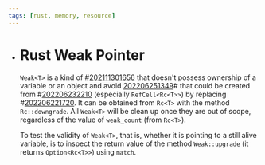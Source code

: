 ```yaml
---
tags: [rust, memory, resource]
---
```


- # Rust Weak Pointer
  
  `Weak<T>` is a kind of #[202111301656](202111301656.md) that doesn't possess ownership of a variable or an object and avoid [202206251349](202206251349.md)# that could be created from #[202206232210](202206232210.md) (especially `RefCell<Rc<T>>`) by replacing #[202206221720](202206221720.md). It can be obtained from `Rc<T>` with the method `Rc::downgrade`. All `Weak<T>` will be clean up once they are out of scope, regardless of the value of `weak_count` (from `Rc<T>`).
  
  To test the validity of `Weak<T>`, that is, whether it is pointing to a still alive variable, is to inspect the return value of the method `Weak::upgrade` (it returns `Option<Rc<T>>`) using `match`.